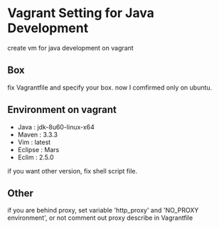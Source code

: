 # Vagrant Setting for Java Development
create vm for java development on vagrant

## Box
fix Vagrantfile and specify your box.
now I comfirmed only on ubuntu.


## Environment on vagrant
* Java : jdk-8u60-linux-x64
* Maven : 3.3.3
* Vim : latest
* Eclipse : Mars
* Eclim : 2.5.0

if you want other version, fix shell script file.

## Other
if you are behind proxy, set variable 'http_proxy' and 'NO_PROXY environment',
or not comment out proxy describe in Vagrantfile


